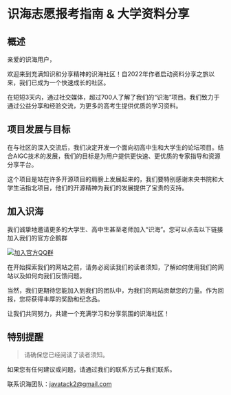 # 识海志愿报考指南 & 大学资料分享

## 概述

亲爱的识海用户，

欢迎来到充满知识和分享精神的识海社区！自2022年作者启动资料分享之旅以来，我们已成为一个快速成长的社区。

在短短3天内，通过社交媒体，超过700人了解了我们的“识海”项目。我们致力于通过公益分享和经验交流，为更多的高考生提供优质的学习资料。

## 项目发展与目标

在与社区的深入交流后，我们决定开发一个面向初高中生和大学生的论坛项目。结合AIGC技术的发展，我们的目标是为用户提供更快速、更优质的专家指导和资源分享平台。

这个项目是站在许多开源项目的肩膀上发展起来的，我们要特别感谢未央书院和大学生活指北项目，他们的开源精神为我们的发展提供了宝贵的支持。

## 加入识海

我们诚挚地邀请更多的大学生、高中生甚至老师加入“识海”。您可以点击以下链接加入我们的官方企鹅群

[![加入官方QQ群](https://pub.idqqimg.com/wpa/images/group.png)](https://qm.qq.com/cgi-bin/qm/qr?k=AihnlxzIwwFNiSBEInpEN8W-RvzAqQ6c&jump_from=webapi&authKey=sculk7r/lqV8J2OiEMkuPfB/tWTWTdKW/7YT5eRPzbnqnHYuhKQ8WrRw0X09Z0MD)

在开始探索我们的网站之前，请务必阅读我们的读者须知，了解如何使用我们的网站以及如何向我们反馈问题。

当然，我们更期待您能加入到我们的团队中，为我们的网站贡献您的力量。作为回报，您将获得丰厚的奖励和纪念品。

让我们共同努力，共建一个充满学习和分享氛围的识海社区！

## 特别提醒

> 请确保您已经阅读了读者须知。

如果您有任何建议或问题，请通过我们的联系方式与我们联系。

联系识海团队：javatack2@gmail.com

